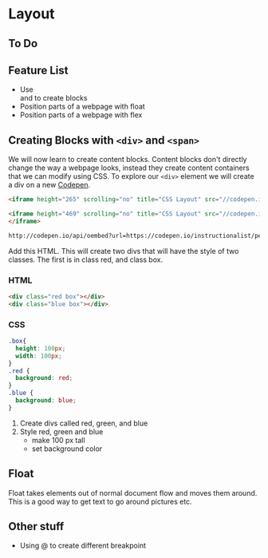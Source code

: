 # Layout

## To Do

## Feature List
* Use <div> and <span> to create blocks
* Position parts of a webpage with float
* Position parts of a webpage with flex

## Creating Blocks with ```<div>``` and ```<span>```

We will now learn to create content blocks. Content blocks don't directly change the way a webpage looks, instead they create content containers that we can modify using CSS.
To explore our ```<div>``` element we will create a div on a new [Codepen](codepen.io). 
```html
<iframe height="265" scrolling="no" title="CSS Layout" src="//codepen.io/instructionalist/embed/YjrBJX/?height=265&theme-id=0&default-tab=css,result&embed-version=2&editable=true" frameborder="no" allowtransparency="true" allowfullscreen="true" style="width: 100%;"></iframe>
```
```html
<iframe height="469" scrolling="no" title="CSS Layout" src="//codepen.io/instructionalist/embed/YjrBJX/?height=469&theme-id=0&default-tab=css,result&embed-version=2&editable=true" frameborder="no" allowtransparency="true" allowfullscreen="true" style="width: 100%;">See the Pen <a href="https://codepen.io/instructionalist/pen/YjrBJX/">CSS Layout</a> by Dylan Miracle (<a href="https://codepen.io/instructionalist">@instructionalist</a>) on <a href="https://codepen.io">CodePen</a>.
</iframe>
```
```html
http://codepen.io/api/oembed?url=https://codepen.io/instructionalist/pen/YjEKby
```
Add this HTML. This will create two divs that will have the style of two classes. The first is in class red, and class box.

### HTML
```html
<div class="red box"></div>
<div class="blue box"></div>
```
### CSS
```css
.box{
  height: 100px;
  width: 100px;
}
.red {
  background: red;
}
.blue {
  background: blue;
}
```
1. Create divs called red, green, and blue
2. Style red, green and blue
    * make 100 px tall
    * set background color
    



## Float
Float takes elements out of normal document flow and moves them around. This is a good way to get text to go around pictures etc.

## Other stuff
* Using @ to create different breakpoint
